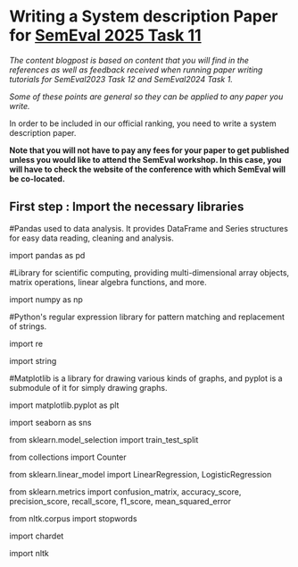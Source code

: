 
# Writing a System description Paper for [SemEval 2025 Task 11](https://github.com/emotion-analysis-project/SemEval2025-Task11)

_The content blogpost is based on content that you will find in the references as well as feedback received when running paper writing tutorials for SemEval2023 Task 12 and SemEval2024 Task 1._

_Some of these points are general so they can be applied to any paper you write._

In order to be included in our official ranking, you need to write a system description paper.  

**Note that you will not have to pay any fees for your paper to get published unless you would like to attend the SemEval workshop. In this case, you will have to check the website of the conference with which SemEval will be co-located.**


## First step : Import the necessary libraries

#Pandas used to data analysis. It provides DataFrame and Series structures for easy data reading, cleaning and analysis.

import pandas as pd 

#Library for scientific computing, providing multi-dimensional array objects, matrix operations, linear algebra functions, and more.

import numpy as np

#Python's regular expression library for pattern matching and replacement of strings.

import re

import string

#Matplotlib is a library for drawing various kinds of graphs, and pyplot is a submodule of it for simply drawing graphs.

import matplotlib.pyplot as plt

import seaborn as sns

from sklearn.model_selection import train_test_split

from collections import Counter

from sklearn.linear_model import LinearRegression, LogisticRegression

from sklearn.metrics import confusion_matrix, accuracy_score, precision_score, recall_score, f1_score, mean_squared_error

from nltk.corpus import stopwords

import chardet

import nltk

